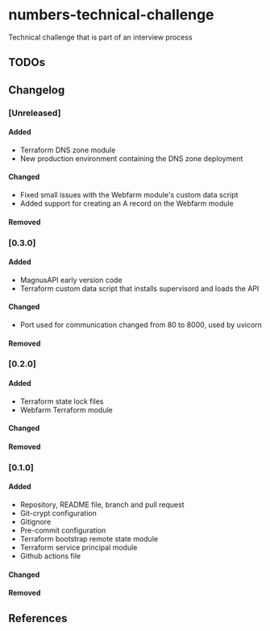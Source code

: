 # numbers-technical-challenge
Technical challenge that is part of an interview process

## TODOs

## Changelog

### [Unreleased]
#### Added
- Terraform DNS zone module
- New production environment containing the DNS zone deployment
#### Changed
- Fixed small issues with the Webfarm module's custom data script
- Added support for creating an A record on the Webfarm module
#### Removed
### [0.3.0]
#### Added
- MagnusAPI early version code
- Terraform custom data script that installs supervisord and loads the API
#### Changed
- Port used for communication changed from 80 to 8000, used by uvicorn
#### Removed
### [0.2.0]
#### Added
- Terraform state lock files
- Webfarm Terraform module
#### Changed
#### Removed
### [0.1.0]
#### Added
- Repository, README file, branch and pull request
- Git-crypt configuration
- Gitignore
- Pre-commit configuration
- Terraform bootstrap remote state module
- Terraform service principal module
- Github actions file
#### Changed
#### Removed

## References

[1]: https://github.com/hashicorp/terraform-provider-azurerm/issues/8534

